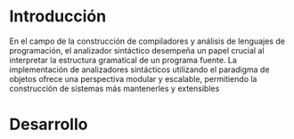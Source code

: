 # Introducción
En el campo de la construcción de compiladores y análisis de lenguajes de programación, el
analizador sintáctico desempeña un papel crucial al interpretar la estructura gramatical de un
programa fuente. La implementación de analizadores sintácticos utilizando el paradigma de
objetos ofrece una perspectiva modular y escalable, permitiendo la construcción de sistemas más
mantenerles y extensibles

# Desarrollo


